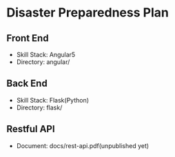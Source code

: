 # Disaster Preparedness Plan
## Front End 
- Skill Stack: Angular5
- Directory: angular/

## Back End
- Skill Stack: Flask(Python)
- Directory: flask/

## Restful API
- Document: docs/rest-api.pdf(unpublished yet)

